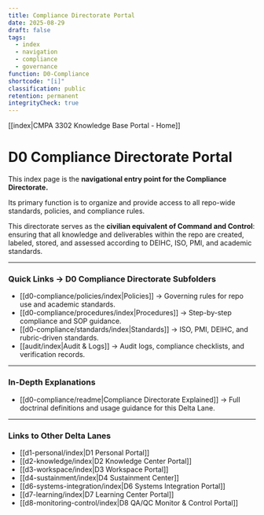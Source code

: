 ```yaml
---
title: Compliance Directorate Portal
date: 2025-08-29
draft: false
tags:
  - index
  - navigation
  - compliance
  - governance
function: D0-Compliance
shortcode: "[i]"
classification: public
retention: permanent
integrityCheck: true
---
```

[[index|CMPA 3302 Knowledge Base Portal - Home]] 
# D0 Compliance Directorate Portal  

This index page is the **navigational entry point for the Compliance
Directorate.** 

Its primary function is to organize and provide access to all
repo-wide standards, policies, and compliance rules.  

This directorate serves as the **civilian equivalent of Command and
Control**: ensuring that all knowledge and deliverables within the repo are
created, labeled, stored, and assessed according to DEIHC, ISO, PMI, and
academic standards.  

---

### Quick Links → D0 Compliance Directorate Subfolders  

- [[d0-compliance/policies/index|Policies]] → Governing rules for repo use and academic
  standards.  
- [[d0-compliance/procedures/index|Procedures]] → Step-by-step compliance and SOP
  guidance.  
- [[d0-compliance/standards/index|Standards]] → ISO, PMI, DEIHC, and rubric-driven
  standards.  
- [[audit/index|Audit & Logs]] → Audit logs, compliance checklists, and
  verification records.  

---
### In-Depth Explanations  

- [[d0-compliance/readme|Compliance Directorate Explained]] → Full doctrinal
  definitions and usage guidance for this Delta Lane.  

---
### Links to Other Delta Lanes  

- [[d1-personal/index|D1 Personal Portal]]  
- [[d2-knowledge/index|D2 Knowledge Center Portal]]
- [[d3-workspace/index|D3 Workspace Portal]] 
- [[d4-sustainment/index|D4 Sustainment Center]]  
- [[d6-systems-integration/index|D6 Systems Integration Portal]]  
- [[d7-learning/index|D7 Learning Center Portal]]  
- [[d8-monitoring-control/index|D8 QA/QC Monitor & Control Portal]]  